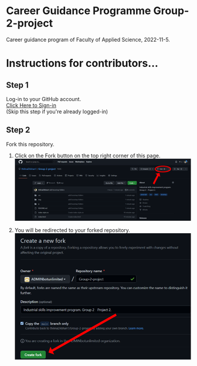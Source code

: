 # Career Guidance Programme Group-2-project

Career guidance program of Faculty of Applied Science, 2022-11-5.

# Instructions for contributors...

## Step 1

Log-in to your GitHub account.  
[Click Here to Sign-in](https://github.com/login)  
(Skip this step if you're already logged-in)

## Step 2

Fork this repository.

1. Click on the Fork button on the top right corner of this page.
   <img src="img/img1.png">

2. You will be redirected to your forked repository.
   <img src="img/img2.png">
